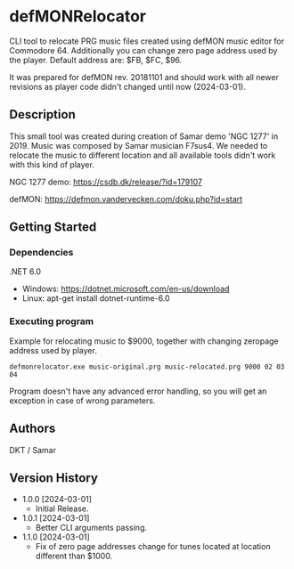 ﻿# defMONRelocator

CLI tool to relocate PRG music files created using defMON music editor for Commodore 64.
Additionally you can change zero page address used by the player. Default address are: $FB, $FC, $96. 

It was prepared for defMON rev. 20181101 and should work with all newer revisions as player code didn't changed until now (2024-03-01).

## Description

This small tool was created during creation of Samar demo 'NGC 1277' in 2019. Music was composed by Samar musician F7sus4.
We needed to relocate the music to different location and all available tools didn't work with this kind of player.

NGC 1277 demo: https://csdb.dk/release/?id=179107

defMON: https://defmon.vandervecken.com/doku.php?id=start

## Getting Started

### Dependencies

.NET 6.0

- Windows: https://dotnet.microsoft.com/en-us/download
- Linux: apt-get install dotnet-runtime-6.0

### Executing program

Example for relocating music to $9000, together with changing zeropage address used by player.

```
defmonrelocator.exe music-original.prg music-relocated.prg 9000 02 03 04
```

Program doesn't have any advanced error handling, so you will get an exception in case of wrong parameters.

## Authors

DKT / Samar

## Version History

* 1.0.0 [2024-03-01]
  * Initial Release.
* 1.0.1 [2024-03-01]
  * Better CLI arguments passing.
* 1.1.0 [2024-03-01]
  * Fix of zero page addresses change for tunes located at location different than $1000.